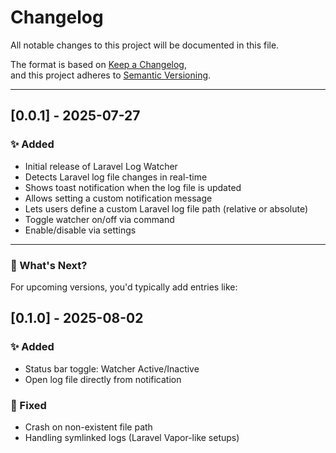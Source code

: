 # Changelog

All notable changes to this project will be documented in this file.

The format is based on [Keep a Changelog](https://keepachangelog.com/en/1.0.0/),  
and this project adheres to [Semantic Versioning](https://semver.org/spec/v2.0.0.html).

---

## [0.0.1] - 2025-07-27

### ✨ Added
- Initial release of Laravel Log Watcher
- Detects Laravel log file changes in real-time
- Shows toast notification when the log file is updated
- Allows setting a custom notification message
- Lets users define a custom Laravel log file path (relative or absolute)
- Toggle watcher on/off via command
- Enable/disable via settings
---

### 🧪 What's Next?

For upcoming versions, you'd typically add entries like:

## [0.1.0] - 2025-08-02

### ✨ Added
- Status bar toggle: Watcher Active/Inactive
- Open log file directly from notification

### 🐛 Fixed
- Crash on non-existent file path
- Handling symlinked logs (Laravel Vapor-like setups)
